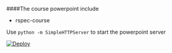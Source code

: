 ####The course powerpoint include
* rspec-course

Use `python -m SimpleHTTPServer` to start the powerpoint server

[![Deploy](https://www.herokucdn.com/deploy/button.svg)](https://course-powerpoint.herokuapp.com)
